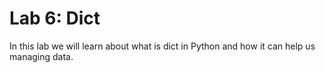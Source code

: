# Lab 6: Dict

In this lab we will learn about what is dict in Python and how it can help us managing data.